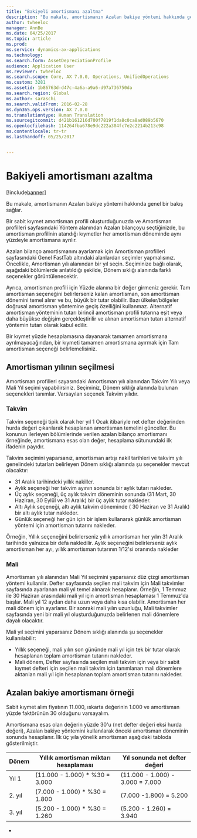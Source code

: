 ```yaml
---
title: "Bakiyeli amortismanı azaltma"
description: "Bu makale, amortismanın Azalan bakiye yöntemi hakkında genel bir bakış sağlar."
author: twheeloc
manager: AnnBe
ms.date: 04/25/2017
ms.topic: article
ms.prod: 
ms.service: dynamics-ax-applications
ms.technology: 
ms.search.form: AssetDepreciationProfile
audience: Application User
ms.reviewer: twheeloc
ms.search.scope: Core, AX 7.0.0, Operations, UnifiedOperations
ms.custom: 3281
ms.assetid: 1b86763d-d47c-4a6a-a9a6-d97a736750da
ms.search.region: Global
ms.author: saraschi
ms.search.validFrom: 2016-02-28
ms.dyn365.ops.version: AX 7.0.0
ms.translationtype: Human Translation
ms.sourcegitcommit: d421b161216d700f7819f1da8c0ca8ad089b5670
ms.openlocfilehash: 114264fba678e9dc222a304fc7e2c2214b213c98
ms.contentlocale: tr-tr
ms.lasthandoff: 05/25/2017


---
```


# <a name="reduce-balance-depreciation"></a>Bakiyeli amortismanı azaltma

[!include[banner](../includes/banner.md)]


Bu makale, amortismanın Azalan bakiye yöntemi hakkında genel bir bakış sağlar.

Bir sabit kıymet amortisman profili oluşturduğunuzda ve Amortisman profilleri sayfasındaki Yöntem alanından Azalan bilançoyu seçtiğinizde, bu amortisman profilinin atandığı kıymetler her amortisman döneminde aynı yüzdeyle amortismana ayrılır.

Azalan bilanço amortismanını ayarlamak için Amortisman profilleri sayfasındaki Genel FastTab altındaki alanlardan seçimler yapmalısınız. Öncelikle, Amortisman yılı alanından bir yıl seçin. Seçiminize bağlı olarak, aşağıdaki bölümlerde anlatıldığı şekilde, Dönem sıklığı alanında farklı seçenekler görüntülenecektir. 

Ayrıca, amortisman profili için Yüzde alanına bir değer girmeniz gerekir. Tam amortisman seçeneğini belirlerseniz kalan amortisman, son amortisman dönemini temel alınır ve bu, büyük bir tutar olabilir. Bazı ülkeler/bölgeler doğrusal amortisman yöntemine geçiş özelliğini kullanmaz. Alternatif amortisman yönteminin tutarı birincil amortisman profili tutarına eşit veya daha büyükse değişim gerçekleştirilir ve alınan amortisman tutarı alternatif yöntemin tutarı olarak kabul edilir. 

Bir kıymet yüzde hesaplamasına dayanarak tamamen amortismana ayrılmayacağından, bir kıymeti tamamen amortismana ayırmak için Tam amortisman seçeneği belirlemelisiniz.

## <a name="select-a-depreciation-year"></a>Amortisman yılının seçilmesi
Amortisman profilleri sayasındaki Amortisman yılı alanından Takvim Yılı veya Mali Yıl seçimi yapabilirsiniz. Seçiminiz, Dönem sıklığı alanında bulunan seçenekleri tanımlar. Varsayılan seçenek Takvim yılıdır.

### <a name="calendar"></a>Takvim

Takvim seçeneği tipik olarak her yıl 1 Ocak itibariyle net defter değerinden hurda değeri çıkarılarak hesaplanan amortisman temelini günceller. Bu konunun ilerleyen bölümlerinde verilen azalan bilanço amortismanı örneğinde, amortismana esas olan değer, hesaplama sütunundaki ilk ifadenin payıdır. 

Takvim seçimini yaparsanız, amortisman artışı nakil tarihleri ve takvim yılı genelindeki tutarları belirleyen Dönem sıklığı alanında şu seçenekler mevcut olacaktır:

-   31 Aralık tarihindeki yıllık nakiller.
-   Aylık seçeneği her takvim ayının sonunda bir aylık tutarı nakleder.
-   Üç aylık seçeneği, üç aylık takvim döneminin sonunda (31 Mart, 30 Haziran, 30 Eylül ve 31 Aralık) bir üç aylık tutar nakleder.
-   Altı Aylık seçeneği, altı aylık takvim döneminde ( 30 Haziran ve 31 Aralık) bir altı aylık tutar nakleder.
-   Günlük seçeneği her gün için bir işlem kullanarak günlük amortisman yöntemi için amortisman tutarını nakleder.

Örneğin, Yıllık seçeneğini belirlerseniz yıllık amortisman her yılın 31 Aralık tarihinde yalnızca bir defa nakledilir. Aylık seçeneğini belirlerseniz aylık amortisman her ayı, yıllık amortisman tutarının 1/12'si oranında nakleder

### <a name="fiscal"></a>Mali

Amortisman yılı alanından Mali Yıl seçimini yaparsanız düz çizgi amortisman yöntemi kullanılır. Defter sayfasında seçilen mali takvim için Mali takvimler sayfasında ayarlanan mali yıl temel alınarak hesaplanır. Örneğin, 1 Temmuz ile 30 Haziran arasındaki mali yıl için amortisman hesaplaması 1 Temmuz'da başlar. Mali yıl 12 aydan daha uzun veya daha kısa olabilir. Amortisman her mali dönem için ayarlanır. Bir sonraki mali yılın uzunluğu, Mali takvimler sayfasında yeni bir mali yıl oluşturduğunuzda belirlenen mali dönemlere dayalı olacaktır.


Mali yıl seçimini yaparsanız Dönem sıklığı alanında şu seçenekler kullanılabilir:

-   Yıllık seçeneği, mali yılın son gününde mali yıl için tek bir tutar olarak hesaplanan toplam amortisman tutarını nakleder.
-   Mali dönem, Defter sayfasında seçilen mali takvim için veya bir sabit kıymet defteri için seçilen mali takvim için tanımlanan mali dönemlere aktarılan mali yıl için hesaplanan toplam amortisman tutarını nakleder.

## <a name="example-of-reducing-balance-depreciation"></a>Azalan bakiye amortismanı örneği

Sabit kıymet alım fiyatının 11.000, ıskarta değerinin 1.000 ve amortisman yüzde faktörünün 30 olduğunu varsayalım. 

Amortismana esas olan değerin yüzde 30'u (net defter değeri eksi hurda değeri), Azalan bakiye yöntemini kullanılarak önceki amortisman döneminin sonunda hesaplanır. İlk üç yıla yönelik amortisman aşağıdaki tabloda gösterilmiştir.

| Dönem | Yıllık amortisman miktarı hesaplaması | Yıl sonunda net defter değeri |
|--------|-------------------------------------------|---------------------------------------|
| Yıl 1 | (11.000 - 1.000) \* %30 = 3.000           | (11.000 - 1.000) - 3.000 = 7.000      |
| 2. yıl | (7.000 - 1.000) \* %30 = 1.800            | (7.000 -1.800) = 5.200                |
| 3. yıl | (5.200 - 1.000) \* %30 = 1.260            | (5.200 - 1.260) = 3.940               |

 
-






